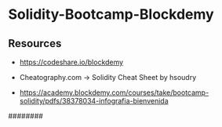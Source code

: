 # Solidity-Bootcamp-Blockdemy

## Resources

- https://codeshare.io/blockdemy

- Cheatography.com -> Solidity Cheat Sheet by hsoudry

- https://academy.blockdemy.com/courses/take/bootcamp-solidity/pdfs/38378034-infografia-bienvenida

########